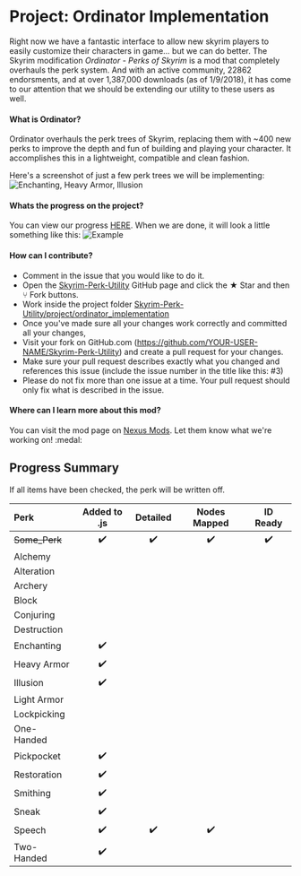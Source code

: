 # Project: Ordinator Implementation
Right now we have a fantastic interface to allow new skyrim players to easily customize their characters in game... but we can do better.  The Skyrim modification <i>Ordinator - Perks of Skyrim</i> is a mod that completely overhauls the perk system.  And with an active community, 22862 endorsments, and at over 1,387,000 downloads (as of 1/9/2018), it has come to our attention that we should be extending our utility to these users as well.

#### What is Ordinator?
Ordinator overhauls the perk trees of Skyrim, replacing them with ~400 new perks to improve the depth and fun of building and playing your character. It accomplishes this in a lightweight, compatible and clean fashion.

Here's a screenshot of just a few perk trees we will be implementing:  
![Enchanting, Heavy Armor, Illusion](https://staticdelivery.nexusmods.com/mods/1704/images/1137-0-1492367685.png "Perk Tree Overhaul")

#### Whats the progress on the project?
You can view our progress [HERE](https://github.com/aaronmaynard/Skyrim-Perk-Utility/projects/1).  When we are done, it will look a little something like this:
![Example](https://raw.githubusercontent.com/aaronmaynard/Skyrim-Perk-Utility/master/project/ordinator_implementation/resource%20images/example.jpg "Speech perk tree with Ordinator Mod")

#### How can I contribute?
-  Comment in the issue that you would like to do it.
-  Open the [Skyrim-Perk-Utility](https://github.com/aaronmaynard/Skyrim-Perk-Utility) GitHub page and click the ★ Star and then ⑂ Fork buttons.
-  Work inside the project folder [Skyrim-Perk-Utility/project/ordinator_implementation](Skyrim-Perk-Utility/project/ordinator_implementation)
-  Once you've made sure all your changes work correctly and committed all your changes,
-  Visit your fork on GitHub.com (https://github.com/YOUR-USER-NAME/Skyrim-Perk-Utility) and create a pull request for your changes.
-  Make sure your pull request describes exactly what you changed and references this issue (include the issue number in the title like this: #3)
-  Please do not fix more than one issue at a time. Your pull request should only fix what is described in the issue.

#### Where can I learn more about this mod?
You can visit the mod page on [Nexus Mods](https://www.nexusmods.com/skyrimspecialedition/mods/1137?). Let them know what we're working on!
:medal:

## Progress Summary
If all items have been checked, the perk will be written off.  

| Perk            | Added to .js | Detailed | Nodes Mapped | ID Ready |
| :---            |    :---:     |   :---:  |     :---:    |   :---:  |
| ~~Some_Perk~~   |      ✔️      |    ✔️    |     ✔️      |    ✔️    |
|   Alchemy       |              |          |              |          |
|   Alteration    |              |          |              |          |
|   Archery       |              |          |              |          |
|   Block         |              |          |              |          |
|   Conjuring     |              |          |              |          |
|   Destruction   |              |          |              |          |
|   Enchanting    |      ✔️      |          |              |          |
|   Heavy Armor   |      ✔️      |          |              |          |
|   Illusion      |      ✔️      |          |              |          |
|   Light Armor   |              |          |              |          |
|   Lockpicking   |              |          |              |          |
|   One-Handed    |              |          |              |          |
|   Pickpocket    |      ✔️      |          |              |          |
|   Restoration   |      ✔️      |          |              |          |
|   Smithing      |      ✔️      |          |              |          |
|   Sneak         |      ✔️      |          |              |          |
|   Speech        |      ✔️      |    ✔️    |     ✔️      |          |
|   Two-Handed    |      ✔️      |          |              |          |

